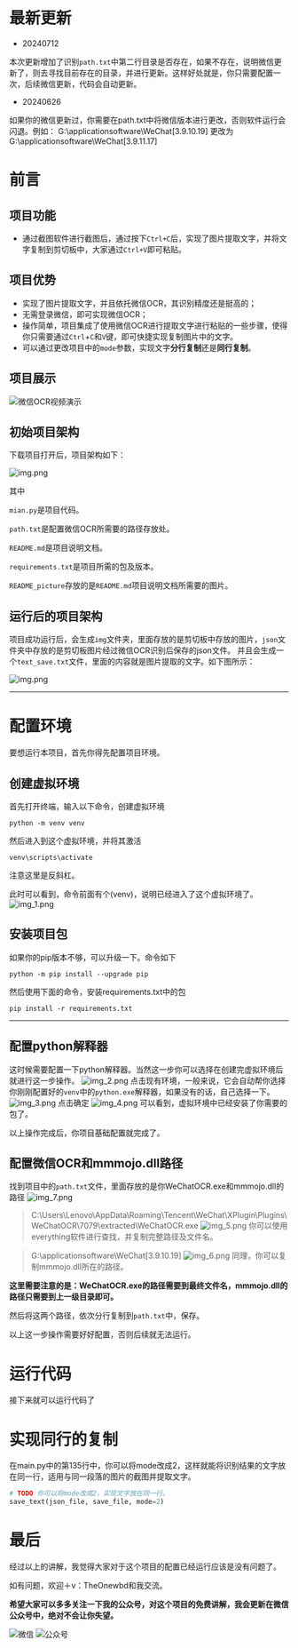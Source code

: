 # 最新更新
- 20240712

本次更新增加了识别`path.txt`中第二行目录是否存在，如果不存在，说明微信更新了，则去寻找目前存在的目录，并进行更新。这样好处就是，你只需要配置一次，后续微信更新，代码会自动更新。
- 20240626

如果你的微信更新过，你需要在path.txt中将微信版本进行更改，否则软件运行会闪退。例如： G:\applicationsoftware\WeChat[3.9.10.19] 更改为G:\applicationsoftware\WeChat[3.9.11.17]

# 前言
## 项目功能
- 通过截图软件进行截图后，通过按下`Ctrl+C`后，实现了图片提取文字，并将文字复制到剪切板中，大家通过`Ctrl+V`即可粘贴。
## 项目优势
- 实现了图片提取文字，并且依托微信OCR，其识别精度还是挺高的；
- 无需登录微信，即可实现微信OCR；
- 操作简单，项目集成了使用微信OCR进行提取文字进行粘贴的一些步骤，使得你只需要通过`Ctrl`+`C`和`V`键，即可快捷实现复制图片中的文字。
- 可以通过更改项目中的`mode`参数，实现文字**分行复制**还是**同行复制**。
## 项目展示
![微信OCR视频演示](README_picture/微信OCR.gif)
## 初始项目架构
下载项目打开后，项目架构如下：


![img.png](README_picture/img.png)

其中

`mian.py`是项目代码。

`path.txt`是配置微信OCR所需要的路径存放处。

`README.md`是项目说明文档。

`requirements.txt`是项目所需的包及版本。

`README_picture`存放的是`README.md`项目说明文档所需要的图片。

## 运行后的项目架构
项目成功运行后，会生成`img`文件夹，里面存放的是剪切板中存放的图片，`json`文件夹中存放的是剪切板图片经过微信OCR识别后保存的json文件。
并且会生成一个`text_save.txt`文件，里面的内容就是图片提取的文字。如下图所示：

![img.png](README_picture/img_8.png)


---

# 配置环境
要想运行本项目，首先你得先配置项目环境。
## 创建虚拟环境
首先打开终端，输入以下命令，创建虚拟环境
```shell
python -m venv venv
```
然后进入到这个虚拟环境，并将其激活
```shell
venv\scripts\activate
```
注意这里是反斜杠。

此时可以看到，命令前面有个(venv)，说明已经进入了这个虚拟环境了。
![img_1.png](README_picture/img_1.png)

## 安装项目包
如果你的pip版本不够，可以升级一下。命令如下
```shell
python -m pip install --upgrade pip
```
然后使用下面的命令，安装requirements.txt中的包
```shell
pip install -r requirements.txt
```
---
## 配置python解释器
这时候需要配置一下python解释器。当然这一步你可以选择在创建完虚拟环境后就进行这一步操作。
![img_2.png](README_picture/img_2.png)
点击现有环境，一般来说，它会自动帮你选择你刚刚配置好的`venv`中的`python.exe`解释器，如果没有的话，自己选择一下。
![img_3.png](README_picture/img_3.png)
点击确定
![img_4.png](README_picture/img_4.png)
可以看到，虚拟环境中已经安装了你需要的包了。

以上操作完成后，你项目基础配置就完成了。
## 配置微信OCR和mmmojo.dll路径
找到项目中的`path.txt`文件，里面存放的是你WeChatOCR.exe和mmmojo.dll的路径
![img_7.png](README_picture/img_7.png)
> C:\Users\Lenovo\AppData\Roaming\Tencent\WeChat\XPlugin\Plugins\WeChatOCR\7079\extracted\WeChatOCR.exe
![img_5.png](README_picture/img_5.png)
> 你可以使用everything软件进行查找，并复制完整路径及文件名。

> G:\applicationsoftware\WeChat\[3.9.10.19]
![img_6.png](README_picture/img_6.png)
> 同理，你可以复制mmmojo.dll所在的路径。

**这里需要注意的是：WeChatOCR.exe的路径需要到最终文件名，mmmojo.dll的路径只需要到上一级目录即可。**

然后将这两个路径，依次分行复制到`path.txt`中，保存。

以上这一步操作需要好好配置，否则后续就无法运行。
# 运行代码
接下来就可以运行代码了

# 实现同行的复制
在main.py中的第135行中，你可以将mode改成2，这样就能将识别结果的文字放在同一行，适用与同一段落的图片的截图并提取文字。
```python
# TODO 你可以将mode改成2，实现文字放在同一行。
save_text(json_file, save_file, mode=2)
```
# 最后
经过以上的讲解，我觉得大家对于这个项目的配置已经运行应该是没有问题了。

如有问题，欢迎＋v：TheOnewbd和我交流。

**希望大家可以多多关注一下我的公众号，对这个项目的免费讲解，我会更新在微信公众号中，绝对不会让你失望。**

![微信](README_picture/微信.png)
![公众号](README_picture/公众号.png)